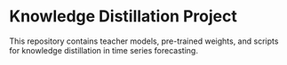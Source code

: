 # Knowledge Distillation Project
This repository contains teacher models, pre-trained weights, and scripts for knowledge distillation in time series forecasting.
